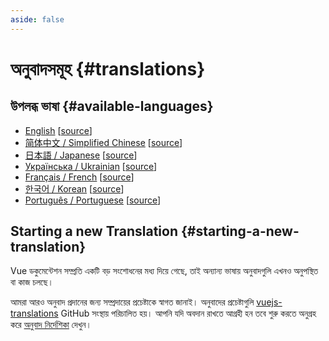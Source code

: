 ```yaml
---
aside: false
---
```


# অনুবাদসমূহ {#translations}

## উপলব্ধ ভাষা {#available-languages}

- [English](https://vuejs.org/) [[source](https://github.com/vuejs/docs)]
- [简体中文 / Simplified Chinese](https://cn.vuejs.org/) [[source](https://github.com/vuejs-translations/docs-zh-cn)]
- [日本語 / Japanese](https://ja.vuejs.org/) [[source](https://github.com/vuejs-translations/docs-ja)]
- [Українська / Ukrainian](https://ua.vuejs.org/) [[source](https://github.com/vuejs-translations/docs-uk)]
- [Français / French](https://fr.vuejs.org) [[source](https://github.com/vuejs-translations/docs-fr)]
- [한국어 / Korean](https://ko.vuejs.org) [[source](https://github.com/vuejs-translations/docs-ko)]
- [Português / Portuguese](https://pt.vuejs.org) [[source](https://github.com/vuejs-translations/docs-pt)]

<!-- ## Work in Progress Languages {#work-in-progress-languages} -->

## Starting a new Translation {#starting-a-new-translation}

Vue ডকুমেন্টেশন সম্প্রতি একটি বড় সংশোধনের মধ্য দিয়ে গেছে, তাই অন্যান্য ভাষায় অনুবাদগুলি এখনও অনুপস্থিত বা কাজ চলছে।

আমরা আরও অনুবাদ প্রদানের জন্য সম্প্রদায়ের প্রচেষ্টাকে স্বাগত জানাই। অনুবাদের প্রচেষ্টাগুলি [vuejs-translations](https://github.com/vuejs-translations/) GitHub সংস্থায় পরিচালিত হয়। আপনি যদি অবদান রাখতে আগ্রহী হন তবে শুরু করতে অনুগ্রহ করে [অনুবাদ নির্দেশিকা](https://github.com/vuejs-translations/guidelines/blob/main/README.md) দেখুন।
